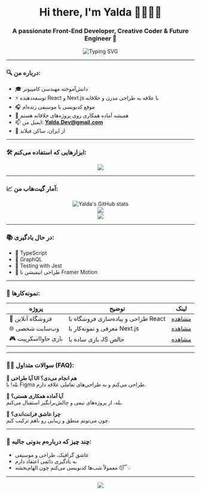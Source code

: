 <h1 align="center">Hi there, I'm Yalda 👩🏻‍💻🌸</h1>
<h3 align="center">A passionate Front-End Developer, Creative Coder & Future Engineer 🚀</h3>

<p align="center">
  <img src="https://readme-typing-svg.herokuapp.com?font=Fira+Code&duration=3000&pause=1000&color=F772D8&center=true&vCenter=true&multiline=true&width=500&lines=سلام+من+یلدا+هستم+%F0%9F%8C%B8;برنامه‌نویس+فرانت‌اند+و+طراح+خلاق;عاشق+جاوااسکریپت،+React+و+هنر+کدنویسی%E2%9C%A8" alt="Typing SVG" />
</p>

---

### 🔍 درباره من:

- 🎓 دانش‌آموخته مهندسی کامپیوتر
- ⚡ توسعه‌دهنده React و Next.js با علاقه به طراحی مدرن و خلاقانه
- 🎧 موقع کدنویسی با موسیقی زنده‌ام
- 💬 همیشه آماده همکاری روی پروژه‌های خلاقانه هستم
- 📫 ایمیل من: **Yalda.Dev@gmail.com**
- 📍 از ایران، ساکن فنلاند

---

### 🛠️ ابزارهایی که استفاده می‌کنم:

<p align="center">
  <img src="https://skillicons.dev/icons?i=html,css,js,react,nextjs,tailwind,git,github,figma,vscode" />
</p>

---

### 📈 آمار گیت‌هاب من:

<p align="center">
  <img src="https://github-readme-stats.vercel.app/api?username=yaldarazmjooui5541&show_icons=true&theme=tokyonight&hide=contribs,prs" alt="Yalda's GitHub stats" />
  <br>
  <img src="https://github-readme-streak-stats.herokuapp.com/?user=yaldarazmjooui5541&theme=radical" />
  <br>
  <img src="https://github-readme-stats.vercel.app/api/top-langs/?username=yaldarazmjooui5541&layout=compact&theme=tokyonight" />
</p>

---

### 📚 در حال یادگیری:

- 🌟 TypeScript
- 🌟 GraphQL
- 🌟 Testing with Jest
- 🌟 طراحی انیمیشن با Framer Motion

---

### 💼 نمونه‌کارها:

| پروژه | توضیح | لینک |
|-------|--------|------|
| 🛒 فروشگاه آنلاین | طراحی و پیاده‌سازی فروشگاه با React | [مشاهده](https://github.com/yaldarazmjooui5541/Online-store) |
| 🌐 وب‌سایت شخصی | معرفی و نمونه‌کار با Next.js | [مشاهده](https://github.com/yaldarazmjooui5541/Personal-Website) |
| 🎮 بازی جاوااسکریپت | بازی ساده با JS خالص | [مشاهده](https://github.com/yaldarazmjooui5541/Game-JS) |

---

### 🙋‍♀️ سوالات متداول (FAQ):

**🎨 آیا طراحی UI هم انجام می‌دی؟**  
بله! با Figma طراحی می‌کنم و به طراحی‌های تعاملی علاقه دارم.

**📩 آیا آماده همکاری هستی؟**  
بله، از پروژه‌های تیمی و چالش‌برانگیز استقبال می‌کنم.

**🌈 چرا عاشق فرانت‌اندی؟**  
چون می‌تونم منطق و زیبایی رو باهم ترکیب کنم.

---

### 🧸 چند چیز که درباره‌م بدونی جالبه:

- عاشق گرافیک، طراحی و موسیقی
- به یادگیری دائمی اعتقاد دارم
- معمولاً شب‌ها کدنویسی می‌کنم چون الهام‌بخشه 😴💡

---

<p align="center">
  <img src="https://capsule-render.vercel.app/api?type=waving&color=0:fc67fa,100:00dbde&height=120&section=footer"/>
</p>
